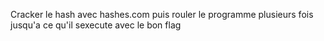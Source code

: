 Cracker le hash avec hashes.com puis rouler le programme plusieurs fois jusqu'a ce qu'il sexecute avec le bon flag
